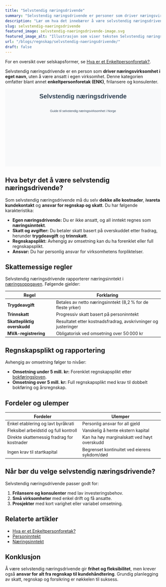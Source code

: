```yaml
---
title: "Selvstendig næringsdrivende"
summary: "Selvstendig næringsdrivende er personer som driver næringsvirksomhet i eget navn. Les om skatteregler, regnskapskrav, fordeler og ulemper."
description: "Lær om hva det innebærer å være selvstendig næringsdrivende i Norge – skattemessige regler, regnskapsplikt, fordeler og ulemper."
slug: selvstendig-naeringsdrivende
featured_image: selvstendig-naeringsdrivende-image.svg
featured_image_alt: "Illustrasjon som viser teksten Selvstendig næringsdrivende"
url: "/blogs/regnskap/selvstendig-naeringsdrivende/"
draft: false
---
```


For en oversikt over selskapsformer, se [Hva er et Enkeltpersonforetak?](/blogs/regnskap/hva-er-enkeltpersonforetak "Hva er et Enkeltpersonforetak? Komplett Guide til Selskapsformen").

Selvstendig næringsdrivende er en person som **driver næringsvirksomhet i eget navn**, uten å være ansatt i egen virksomhet. Denne kategorien omfatter blant annet **enkeltpersonforetak (ENK)**, frilansere og konsulenter.

![Illustrasjon som viser teksten Selvstendig næringsdrivende](selvstendig-naeringsdrivende-image.svg)

## Hva betyr det å være selvstendig næringsdrivende?

Som selvstendig næringsdrivende må du selv **dekke alle kostnader**, **ivareta kundekontakt** og **ansvar for regnskap og skatt**. Du har følgende karakteristika:

* **Egen næringsdrivende:** Du er ikke ansatt, og all inntekt regnes som **næringsinntekt**.
* **Skatt og avgifter:** Du betaler skatt basert på overskuddet etter fradrag, herunder **trygdeavgift** og **trinnskatt**.
* **Regnskapsplikt:** Avhengig av omsetning kan du ha forenklet eller full regnskapsplikt.
* **Ansvar:** Du har personlig ansvar for virksomhetens forpliktelser.

## Skattemessige regler

Selvstendig næringsdrivende rapporterer næringsinntekt i [næringsoppgaven](/blogs/regnskap/hva-er-naeringsoppgave "Hva er Næringsoppgave? Komplett Guide til Næringsoppgaven i Norge"). Følgende gjelder:

| Regel                          | Forklaring                                                             |
|--------------------------------|-------------------------------------------------------------------------|
| **Trygdeavgift**               | Betales av netto næringsinntekt (8,2 % for de fleste yrker)             |
| **Trinnskatt**                 | Progressiv skatt basert på personinntekt                              |
| **Skattepliktig overskudd**    | Resultatet etter kostnadsfradrag, avskrivninger og justeringer         |
| **MVA-registrering**           | Obligatorisk ved omsetning over 50 000 kr                             |

## Regnskapsplikt og rapportering

Avhengig av omsetning følger to nivåer:

* **Omsetning under 5 mill. kr:** Forenklet regnskapsplikt etter [bokføringsloven](/blogs/regnskap/hva-er-bokforingsloven "Hva er Bokføringsloven? Komplett Guide til Norsk Bokføringslovgivning").
* **Omsetning over 5 mill. kr:** Full regnskapsplikt med krav til dobbelt bokføring og årsregnskap.

## Fordeler og ulemper

| Fordeler                                      | Ulemper                                      |
|-----------------------------------------------|----------------------------------------------|
| Enkel etablering og lavt byråkrati            | Personlig ansvar for all gjeld               |
| Fleksibel arbeidstid og full kontroll         | Vanskelig å hente ekstern kapital            |
| Direkte skattemessig fradrag for kostnader    | Kan ha høy marginalskatt ved høyt overskudd  |
| Ingen krav til startkapital                   | Begrenset kontinuitet ved eierens sykdom/død |

## Når bør du velge selvstendig næringsdrivende?

Selvstendig næringsdrivende passer godt for:

1. **Frilansere og konsulenter** med lav investeringsbehov.
2. **Små virksomheter** med enkel drift og få ansatte.
3. **Prosjekter** med kort varighet eller variabel omsetning.

## Relaterte artikler

* [Hva er et Enkeltpersonforetak?](/blogs/regnskap/hva-er-enkeltpersonforetak "Hva er et Enkeltpersonforetak? Komplett Guide til Selskapsformen")
* [Personinntekt](/blogs/regnskap/personinntekt "Personinntekt – Komplett guide til personinntekt i norsk regnskap")
* [Næringsinntekt](/blogs/regnskap/naeringsinntekt "Næringsinntekt – Komplett guide til næringsinntekt i norsk regnskap")

## Konklusjon

Å være selvstendig næringsdrivende gir **frihet og fleksibilitet**, men krever også **ansvar for alt fra regnskap til kundehåndtering**. Grundig planlegging av skatt, regnskap og forsikring er nøkkelen til suksess.
